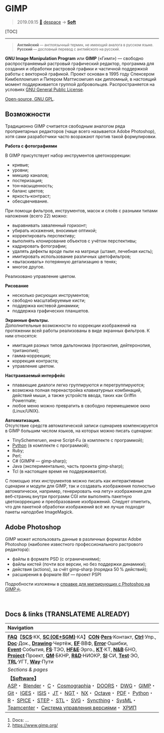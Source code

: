 # GIMP
> 2019.09.15 [🚀](../index/index.md) [despace](index.md) → **[Soft](soft.md)**

[TOC]

---

> <small>**Английский** — англоязычный термин, не имеющий аналога в русском языке. **Русский** — дословный перевод с английского на русский.</small>

**GNU Image Manipulation Program** или **GIMP** («Гимп») — свободно распространяемый растровый графический редактор, программа для создания и обработки растровой графики и частичной поддержкой работы с векторной графикой. Проект основан в 1995 году Спенсером Кимбелломruen и Питером Маттисомruen как дипломный, в настоящий момент поддерживается группой добровольцев. Распространяется на условиях [GNU General Public License](soft.md).

[Open-source, GNU GPL](soft.md).



## Возможности
Традиционно GIMP считается свободным аналогом ряда проприетарных редакторов (чаще всего называется Adobe Photoshop), хотя сами разработчики часто возражают против такой формулировки.

**Работа с фотографиями**

В GIMP присутствует набор инструментов цветокоррекции:

   - кривые;
   - уровни;
   - микшер каналов;
   - постеризация;
   - тон‑насыщенность;
   - баланс цветов;
   - яркость‑контраст;
   - обесцвечивание.

При помощи фильтров, инструментов, масок и слоёв с разными типами наложения (всего 22) можно:

   - выравнивать заваленный горизонт;
   - убирать искажения, вносимые оптикой;
   - корректировать перспективу;
   - выполнять клонирование объектов с учётом перспективы;
   - кадрировать фотографии;
   - удалять дефекты вроде пыли на матрице (штамп, лечебная кисть);
   - имитировать использование различных цветофильтров;
   - «вытаскивать» потерянную детализацию в тенях;
   - многое другое.

Реализовано управление цветом.

**Рисование**

   - несколько рисующих инструментов;
   - свободно масштабируемые кисти;
   - поддержка кистевой динамики;
   - поддержка графических планшетов.

**Экранные фильтры.**  
Дополнительные возможности по коррекции изображений на протяжении всей работы реализованы в виде экранных фильтров. К ним относятся:

   - имитация разных типов дальтонизма (протанопия, дейтеронопия, тританопия);
   - гамма‑коррекция;
   - коррекция контраста;
   - управление цветом.

**Настраиваемый интерфейс**

   - плавающие диалоги легко группируются и перегруппируются;
   - возможна полная перенастройка клавиатурных комбинаций, действий мыши, а также устройств ввода, таких как Griffin Powermate;
   - любое меню можно превратить в свободно перемещаемое окно (Linux/UNIX).

**Автоматизация.**  
Отсутствие средств автоматической записи сценариев компенсируется в GIMP большим числом языков, на которых можно писать сценарии:

   - TinySchemeruen, иначе Script‑Fu (в комплекте с программой);
   - [Python](python.md) (в комплекте с программой);
   - Ruby;
   - Perl;
   - C# (GIMP# — gimp‑sharp);
   - Java (экспериментально, часть проекта gimp‑sharp);
   - Tcl (в настоящее время не поддерживается).

С помощью этих инструментов можно писать как интерактивные сценарии и модули для GIMP, так и создавать изображения полностью автоматически, например, генерировать «на лету» изображения для веб‑страниц внутри программ CGI или выполнять пакетную цветокоррекцию и преобразование изображений. Следует отметить, что для пакетной обработки изображений всё же лучше подходят пакеты наподобие ImageMagick.


## Adobe Photoshop
GIMP может использовать данные в различных форматах Adobe Photoshop (наиболее известного профессионального растрового редактора):

   - файлы в формате PSD (с ограничениями);
   - файлы кистей (почти все версии, но без поддержки динамики);
   - действия (actions), за счёт gimp‑sharp (порядка 50 % действий);
   - расширения в формате 8bf — проект PSPI

Подробности изложены в [справке для мигрирующих с Photoshop на GIMP ⎆](https://web.archive.org/web/20120524071802/http://wiki.linuxgraphics.ru/doku.php?:id=quicktoots-migration-photoshop-to-gimp).



<p style="page-break-after:always"> </p>

## Docs & links (TRANSLATEME ALREADY)
|Navigation|
|:-|
|**[FAQ](faq.md)**【**[SCS](scs.md)**·КК, **[SC (OE+SGM)](sc.md)**·КА】**[CON](contact.md)·[Pers](person.md)**·Контакт, **[Ctrl](control.md)**·Упр., **[Doc](doc.md)**·Док., **[Drawing](drawing.md)**·Чертёж, **[EF](ef.md)**·ВВФ, **[Error](error.md)**·Ошибки, **[Event](event.md)**·События, **[FS](fs.md)**·ТЭО, **[HF&E](hfe.md)**·Эрго., **[KT](kt.md)**·КТ, **[N&B](nnb.md)**·БНО, **[Project](project.md)**·Проект, **[QM](qm.md)**·БКНР, **[R&D](rnd.md)**·НИОКР, **[SI](si.md)**·СИ, **[Test](test.md)**·ЭО, **[TRL](trl.md)**·УГТ, **[Way](way.md)**·Пути|
|*Sections & pages*|
|**【[Software](soft.md)】**<br> [ASP](asp.md)・ [Blender](blender.md)・ [C](c.md)・ [Cosmographia](cosmographia.md)・ [DOORS](doors.md)・ [DWG](cad_f.md)・ [GIMP](gimp.md)・ [Git](git.md)・ [IGES](cad_f.md)・ [ISIS](isis.md)・ [JT](cad_f.md)・ [NGT](neogeography_toolkit.md)・ [NX](nx.md)・ [Octave](gnu_octave.md)・ [PDF](pdf.md)・ [Python](python.md)・ [R](r.md)・ [SPICE](spice.md)・ [STEP](cad_f.md)・ [STL](stk.md)・ [SVG](cad_f.md)・ [Syncthing](syncthing.md)・ [SysML](sysml.md)・ [Teamcenter](teamcenter.md)・ [Система управления версиями](vcs.md)・ [ХРИП](adra.md)|

   1. Docs: …
   1. <https://www.gimp.org/>

